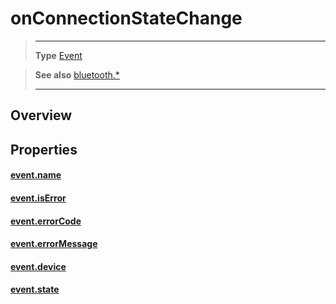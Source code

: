 # onConnectionStateChange

> --------------------- ------------------------------------------------------------------------------------------
> __Type__              [Event](https://docs.coronalabs.com/api/type/Event.html)


> __See also__          [bluetooth.*](/plugin/bluetooth/index.md)
> --------------------- ------------------------------------------------------------------------------------------

## Overview

## Properties

#### [event.name](/plugin/bluetooth/type/Server/event/onConnectionStateChange/name.md)

#### [event.isError](/plugin/bluetooth/type/Server/event/onConnectionStateChange/isError.md)

#### [event.errorCode](/plugin/bluetooth/type/Server/event/onConnectionStateChange/errorCode.md)

#### [event.errorMessage](/plugin/bluetooth/type/Server/event/onConnectionStateChange/errorMessage.md)

#### [event.device](/plugin/bluetooth/type/Server/event/onConnectionStateChange/device.md)

#### [event.state](/plugin/bluetooth/type/Server/event/onConnectionStateChange/state.md)